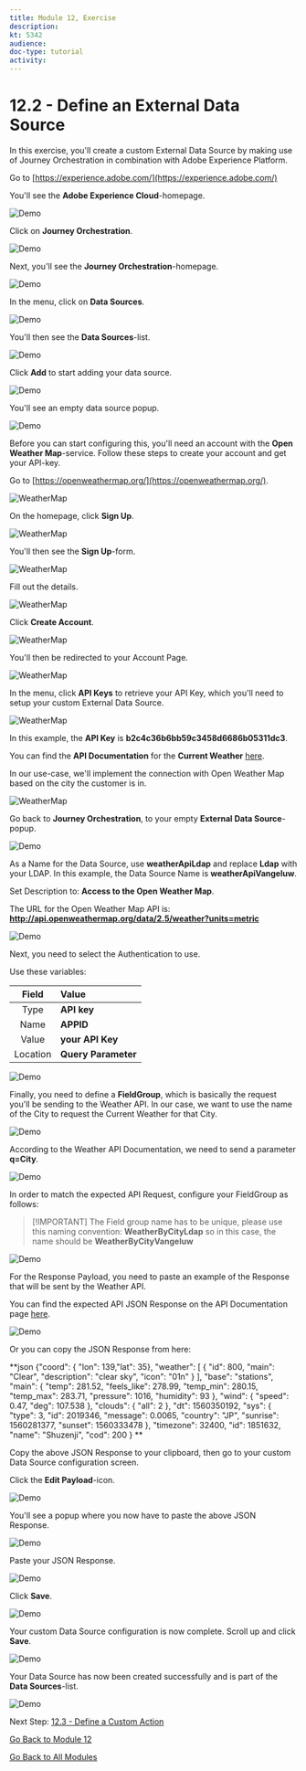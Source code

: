 ```yaml
---
title: Module 12, Exercise
description: 
kt: 5342
audience: 
doc-type: tutorial
activity: 
---
```


# 12.2 - Define an External Data Source

In this exercise, you'll create a custom External Data Source by making use of Journey Orchestration in combination with Adobe Experience Platform.

Go to [https://experience.adobe.com/](https://experience.adobe.com/)

You'll see the **Adobe Experience Cloud**-homepage.

![Demo](./images/aec.png)

Click on **Journey Orchestration**.

![Demo](./images/aecjo.png)

Next, you'll see the **Journey Orchestration**-homepage.

![Demo](./images/aecjoh.png)

In the menu, click on **Data Sources**.

![Demo](./images/menudatasources.png)

You'll then see the **Data Sources**-list.

![Demo](./images/dshome.png)

Click **Add** to start adding your data source.

![Demo](./images/add.png)

You'll see an empty data source popup.

![Demo](./images/emptyds.png)

Before you can start configuring this, you'll need an account with the **Open Weather Map**-service. Follow these steps to create your account and get your API-key.

Go to [https://openweathermap.org/](https://openweathermap.org/).

![WeatherMap](./images/owm.png)

On the homepage, click **Sign Up**.

![WeatherMap](./images/owmsu.png)

You'll then see the **Sign Up**-form.

![WeatherMap](./images/owm1.png)

Fill out the details.

![WeatherMap](./images/owm2.png)

Click **Create Account**.

![WeatherMap](./images/owm3.png)

You'll then be redirected to your Account Page.

![WeatherMap](./images/owm4.png)

In the menu, click **API Keys** to retrieve your API Key, which you'll need to setup your custom External Data Source.

![WeatherMap](./images/owm5.png)

In this example, the **API Key** is **b2c4c36b6bb59c3458d6686b05311dc3**.

You can find the **API Documentation** for the **Current Weather** [here](https://openweathermap.org/current).

In our use-case, we'll implement the connection with Open Weather Map based on the city the customer is in.

![WeatherMap](./images/owm6.png)

Go back to **Journey Orchestration**, to your empty **External Data Source**-popup.

![Demo](./images/emptyds.png)

As a Name for the Data Source, use **weatherApiLdap** and replace **Ldap** with your LDAP. In this example, the Data Source Name is **weatherApiVangeluw**.

Set Description to: **Access to the Open Weather Map**.

The URL for the Open Weather Map API is: **http://api.openweathermap.org/data/2.5/weather?units=metric**

![Demo](./images/dsname.png)

Next, you need to select the Authentication to use.

Use these variables:

| Field               | Value              |
|:-----------------------:| :-----------------------|
| Type            |**API key**            |
| Name           | **APPID**         |
| Value           | **your API Key**         |
| Location           | **Query Parameter**         |

![Demo](./images/dsauth.png)

Finally, you need to define a **FieldGroup**, which is basically the request you'll be sending to the Weather API. In our case, we want to use the name of the City to request the Current Weather for that City.

![Demo](./images/fg.png)

According to the Weather API Documentation, we need to send a parameter **q=City**.

![Demo](./images/owmapi.png)

In order to match the expected API Request, configure your FieldGroup as follows:

>[!IMPORTANT] The Field group name has to be unique, please use this naming convention: **WeatherByCityLdap** so in this case, the name should be **WeatherByCityVangeluw**

![Demo](./images/fg1.png)

For the Response Payload, you need to paste an example of the Response that will be sent by the Weather API.

You can find the expected API JSON Response on the API Documentation page [here](https://openweathermap.org/current).

![Demo](./images/owmapi1.png)

Or you can copy the JSON Response from here:

**json
{"coord": { "lon": 139,"lat": 35},
  "weather": [
    {
      "id": 800,
      "main": "Clear",
      "description": "clear sky",
      "icon": "01n"
    }
  ],
  "base": "stations",
  "main": {
    "temp": 281.52,
    "feels_like": 278.99,
    "temp_min": 280.15,
    "temp_max": 283.71,
    "pressure": 1016,
    "humidity": 93
  },
  "wind": {
    "speed": 0.47,
    "deg": 107.538
  },
  "clouds": {
    "all": 2
  },
  "dt": 1560350192,
  "sys": {
    "type": 3,
    "id": 2019346,
    "message": 0.0065,
    "country": "JP",
    "sunrise": 1560281377,
    "sunset": 1560333478
  },
  "timezone": 32400,
  "id": 1851632,
  "name": "Shuzenji",
  "cod": 200
}
**

Copy the above JSON Response to your clipboard, then go to your custom Data Source configuration screen.

Click the **Edit Payload**-icon.

![Demo](./images/owmapi2.png)

You'll see a popup where you now have to paste the above JSON Response.

![Demo](./images/owmapi3.png)

Paste your JSON Response.

![Demo](./images/owmapi4.png)

Click **Save**.

![Demo](./images/dssave.png)

Your custom Data Source configuration is now complete. Scroll up and click **Save**.

![Demo](./images/dssave2.png)

Your Data Source has now been created successfully and is part of the **Data Sources**-list.

![Demo](./images/dslist.png)

Next Step: [12.3 - Define a Custom Action](./ex3.md)

[Go Back to Module 12](journey-orchestration-external-weather-api-sms.md)

[Go Back to All Modules](../../README.md)
